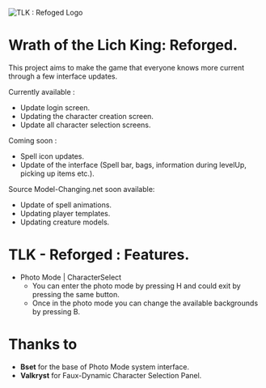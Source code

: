 ![TLK : Refoged Logo](https://github.com/iThorgrim-Hub/Wrath-of-the-Lich-King-Reforged/blob/master/Logo%20Reforged.png)
# Wrath of the Lich King: Reforged.



This project aims to make the game that everyone knows more current through a few interface updates.

Currently available :

- Update login screen.
- Updating the character creation screen.
- Update all character selection screens.

Coming soon :
- Spell icon updates.
- Update of the interface (Spell bar, bags, information during levelUp, picking up items etc.).

Source Model-Changing.net soon available:
- Update of spell animations.
- Updating player templates.
- Updating creature models.

# TLK - Reforged : Features.

* Photo Mode | CharacterSelect
  * You can enter the photo mode by pressing H and could exit by pressing the same button.
  * Once in the photo mode you can change the available backgrounds by pressing B.


# Thanks to
- __Bset__ for the base of Photo Mode system interface.
- __Valkryst__ for Faux-Dynamic Character Selection Panel.
